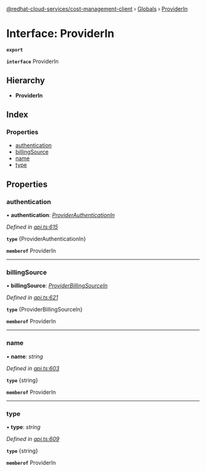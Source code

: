 [@redhat-cloud-services/cost-management-client](../README.md) › [Globals](../globals.md) › [ProviderIn](providerin.md)

# Interface: ProviderIn

**`export`** 

**`interface`** ProviderIn

## Hierarchy

* **ProviderIn**

## Index

### Properties

* [authentication](providerin.md#authentication)
* [billingSource](providerin.md#billingsource)
* [name](providerin.md#name)
* [type](providerin.md#type)

## Properties

###  authentication

• **authentication**: *[ProviderAuthenticationIn](providerauthenticationin.md)*

*Defined in [api.ts:615](https://github.com/RedHatInsights/javascript-clients/blob/master/packages/cost-management/api.ts#L615)*

**`type`** {ProviderAuthenticationIn}

**`memberof`** ProviderIn

___

###  billingSource

• **billingSource**: *[ProviderBillingSourceIn](providerbillingsourcein.md)*

*Defined in [api.ts:621](https://github.com/RedHatInsights/javascript-clients/blob/master/packages/cost-management/api.ts#L621)*

**`type`** {ProviderBillingSourceIn}

**`memberof`** ProviderIn

___

###  name

• **name**: *string*

*Defined in [api.ts:603](https://github.com/RedHatInsights/javascript-clients/blob/master/packages/cost-management/api.ts#L603)*

**`type`** {string}

**`memberof`** ProviderIn

___

###  type

• **type**: *string*

*Defined in [api.ts:609](https://github.com/RedHatInsights/javascript-clients/blob/master/packages/cost-management/api.ts#L609)*

**`type`** {string}

**`memberof`** ProviderIn
